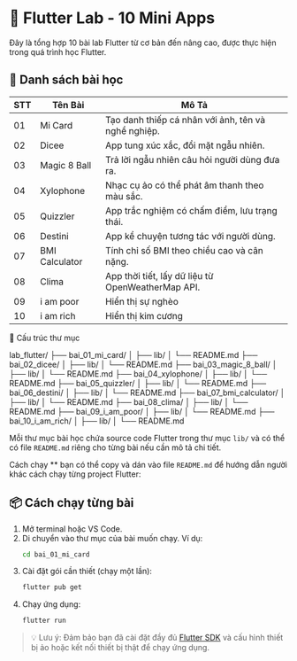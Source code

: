 # 🚀 Flutter Lab - 10 Mini Apps

Đây là tổng hợp 10 bài lab Flutter từ cơ bản đến nâng cao, được thực hiện trong quá trình học Flutter.

## 🧠 Danh sách bài học

| STT | Tên Bài        | Mô Tả                                               |
| --- | -------------- | --------------------------------------------------- |
| 01  | Mi Card        | Tạo danh thiếp cá nhân với ảnh, tên và nghề nghiệp. |
| 02  | Dicee          | App tung xúc xắc, đổi mặt ngẫu nhiên.               |
| 03  | Magic 8 Ball   | Trả lời ngẫu nhiên câu hỏi người dùng đưa ra.       |
| 04  | Xylophone      | Nhạc cụ ảo có thể phát âm thanh theo màu sắc.       |
| 05  | Quizzler       | App trắc nghiệm có chấm điểm, lưu trạng thái.       |
| 06  | Destini        | App kể chuyện tương tác với người dùng.             |
| 07  | BMI Calculator | Tính chỉ số BMI theo chiều cao và cân nặng.         |
| 08  | Clima          | App thời tiết, lấy dữ liệu từ OpenWeatherMap API.   |
| 09  | i am poor      | Hiển thị sự nghèo                                   |
| 10  | i am rich      | Hiển thị kim cương                                  |

 📁 Cấu trúc thư mục

lab_flutter/
├── bai_01_mi_card/
│   ├── lib/
│   └── README.md
├── bai_02_dicee/
│   ├── lib/
│   └── README.md
├── bai_03_magic_8_ball/
│   ├── lib/
│   └── README.md
├── bai_04_xylophone/
│   ├── lib/
│   └── README.md
├── bai_05_quizzler/
│   ├── lib/
│   └── README.md
├── bai_06_destini/
│   ├── lib/
│   └── README.md
├── bai_07_bmi_calculator/
│   ├── lib/
│   └── README.md
├── bai_08_clima/
│   ├── lib/
│   └── README.md
├── bai_09_i_am_poor/
│   ├── lib/
│   └── README.md
├── bai_10_i_am_rich/
│   ├── lib/
│   └── README.md


Mỗi thư mục bài học chứa source code Flutter trong thư mục `lib/` và có thể có file `README.md` riêng cho từng bài nếu cần mô tả chi tiết.

 Cách chạy
 ** bạn có thể copy và dán vào file `README.md` để hướng dẫn người khác cách chạy từng project Flutter:


## 📦 Cách chạy từng bài

1. Mở terminal hoặc VS Code.
2. Di chuyển vào thư mục của bài muốn chạy. Ví dụ:
   ```bash
   cd bai_01_mi_card
   ```
3. Cài đặt gói cần thiết (chạy một lần):
   ```bash
   flutter pub get
   ```
4. Chạy ứng dụng:
   ```bash
   flutter run
   ```

> 💡 Lưu ý: Đảm bảo bạn đã cài đặt đầy đủ [Flutter SDK](https://docs.flutter.dev/get-started/install) và cấu hình thiết bị ảo hoặc kết nối thiết bị thật để chạy ứng dụng.


